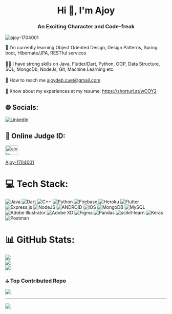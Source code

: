<h1 align="center">Hi 👋, I'm Ajoy</h1>
<h3 align="center">An Exciting Character and Code-freak</h3>

<p align="left"> <img src="https://komarev.com/ghpvc/?username=ajoy-1704001&label=Profile%20views&color=0e75b6&style=flat" alt="ajoy-1704001" /> </p>

🌱 I’m currently learning Object Oriented Design, Design Patterns, Spring boot, Hibernate/JPA, RESTful services<br><br>💪🏻 I have strong skills on Java, Flutter/Dart, Python, OOP, Data Structure, SQL, MongoDb, NodeJs, Git, Machine Learning etc.<br><br>🔭 How to reach me ajoydeb.cuet@gmail.com<br><br>📄 Know about my experiences at my resume: https://shorturl.at/wCOY2


## 🌐 Socials:
[![LinkedIn](https://img.shields.io/badge/LinkedIn-%230077B5.svg?logo=linkedin&logoColor=white)](https://www.linkedin.com/in/ajoydeb/)


## 🧠 Online Judge ID:
<a href="https://www.leetcode.com/ajoy-1704001" target="blank"><img align="center" src="https://raw.githubusercontent.com/rahuldkjain/github-profile-readme-generator/master/src/images/icons/Social/leet-code.svg" alt="ajoy-1704001" height="30" width="40" /><p> Ajoy-1704001</p></a>


# 💻 Tech Stack:
![Java](https://img.shields.io/badge/java-%23ED8B00.svg?style=flat&logo=java&logoColor=white) ![Dart](https://img.shields.io/badge/dart-%230175C2.svg?style=flat&logo=dart&logoColor=white) ![C++](https://img.shields.io/badge/c++-%2300599C.svg?style=flat&logo=c%2B%2B&logoColor=white) ![Python](https://img.shields.io/badge/python-3670A0?style=flat&logo=python&logoColor=ffdd54) ![Firebase](https://img.shields.io/badge/firebase-%23039BE5.svg?style=flat&logo=firebase) ![Heroku](https://img.shields.io/badge/heroku-%23430098.svg?style=flat&logo=heroku&logoColor=white) ![Flutter](https://img.shields.io/badge/Flutter-%2302569B.svg?style=flat&logo=Flutter&logoColor=white) ![Express.js](https://img.shields.io/badge/express.js-%23404d59.svg?style=flat&logo=express&logoColor=%2361DAFB) ![NodeJS](https://img.shields.io/badge/node.js-6DA55F?style=flat&logo=node.js&logoColor=white) ![ANDROID](https://img.shields.io/badge/android-%2320232a.svg?style=flat&logo=android&logoColor=%a4c639) ![IOS](https://img.shields.io/badge/IOS-%2320232a.svg?style=flat&logo=apple&logoColor=white) ![MongoDB](https://img.shields.io/badge/MongoDB-%234ea94b.svg?style=flat&logo=mongodb&logoColor=white) ![MySQL](https://img.shields.io/badge/mysql-%2300f.svg?style=flat&logo=mysql&logoColor=white) ![Adobe Illustrator](https://img.shields.io/badge/adobeillustrator-%23FF9A00.svg?style=flat&logo=adobeillustrator&logoColor=white) ![Adobe XD](https://img.shields.io/badge/Adobe%20XD-470137?style=flat&logo=Adobe%20XD&logoColor=#FF61F6) 	![Figma](https://img.shields.io/badge/figma-%23F24E1E.svg?style=flat&logo=figma&logoColor=white) ![Pandas](https://img.shields.io/badge/pandas-%23150458.svg?style=flat&logo=pandas&logoColor=white) ![scikit-learn](https://img.shields.io/badge/scikit--learn-%23F7931E.svg?style=flat&logo=scikit-learn&logoColor=white) ![Keras](https://img.shields.io/badge/Keras-%23D00000.svg?style=flat&logo=Keras&logoColor=white) ![Postman](https://img.shields.io/badge/Postman-FF6C37?style=flat&logo=postman&logoColor=white)
# 📊 GitHub Stats:
![](https://github-readme-stats.vercel.app/api?username=ajoy-1704001&theme=dark&hide_border=false&include_all_commits=false&count_private=false)<br/>
![](https://github-readme-streak-stats.herokuapp.com/?user=ajoy-1704001&theme=dark&hide_border=false)<br/>
![](https://github-readme-stats.vercel.app/api/top-langs/?username=ajoy-1704001&theme=dark&hide_border=false&include_all_commits=false&count_private=false&layout=compact)

### 🔝 Top Contributed Repo
![](https://github-contributor-stats.vercel.app/api?username=ajoy-1704001&limit=5&theme=gruvbox&combine_all_yearly_contributions=true)

---
[![](https://visitcount.itsvg.in/api?id=ajoy-1704001&icon=0&color=0)](https://visitcount.itsvg.in)

<!-- Proudly created with GPRM ( https://gprm.itsvg.in ) -->
